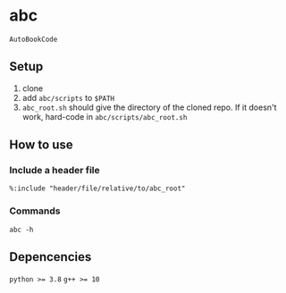 # abc

`AutoBookCode`

## Setup

1. clone
2. add `abc/scripts` to `$PATH`
3. `abc_root.sh` should give the directory of the cloned repo. If it doesn't work, hard-code in `abc/scripts/abc_root.sh`

## How to use

### Include a header file

`%:include "header/file/relative/to/abc_root"`

### Commands

`abc -h`

## Depencencies

`python >= 3.8`
`g++ >= 10`

